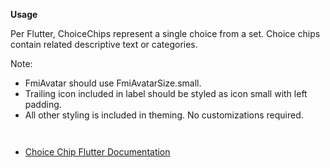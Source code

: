**Usage**

Per Flutter, ChoiceChips represent a single choice from a set. Choice chips contain related descriptive text or categories.

Note:

- FmiAvatar should use FmiAvatarSize.small.
- Trailing icon included in label should be styled as icon small with left padding.
- All other styling is included in theming. No customizations required.

` `

- [Choice Chip Flutter Documentation](https://api.flutter.dev/flutter/material/ChoiceChip-class.html)

` `
